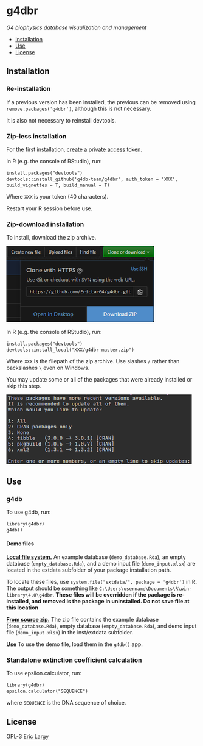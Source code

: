 # g4dbr
_G4 biophysics database visualization and management_

  + [Installation](#Installation)
  + [Use](#Use)
  + [License](#License)

## Installation

### Re-installation

If a previous version has been installed, the previous can be removed using `remove.packages('g4dbr')`, although this is not necessary.

It is also not necessary to reinstall devtools.

### Zip-less installation

For the first installation, [create a private access token](https://github.com/settings/tokens).

In R (e.g. the console of RStudio), run:

```{r install_online}
install.packages("devtools")
devtools::install_github('g4db-team/g4dbr', auth_token = 'XXX', build_vignettes = T, build_manual = T)
```
Where `XXX` is your token (40 characters).

Restart your R session before use.

### Zip-download installation

To install, download the zip archive.

![Download g4dbr](man/ressources/readme.PNG)

In R (e.g. the console of RStudio), run:

```{r install}
install.packages("devtools")
devtools::install_local("XXX/g4dbr-master.zip")
```

Where `XXX` is the filepath of the zip archive. Use slashes `/` rather than backslashes `\` even on Windows.

You may update some or all of the packages that were already installed or skip this step.

![Package updates](man/ressources/readme2.PNG)

## Use

### g4db

To use g4db, run:

```{r use}
library(g4dbr)
g4db()
```

#### Demo files

<ins>**Local file system.**</ins> An example database (`demo_database.Rda`), an empty database (`empty_database.Rda`), and a demo input file (`demo_input.xlsx`) are located in the extdata subfolder of your package installation path. 

To locate these files, use `system.file("extdata/", package = 'g4dbr')` in R. The output should be something like `C:\Users\username\Documents\R\win-library\4.0\g4dbr`. 
**These files will be overridden if the package is re-installed, and removed is the package in uninstalled. Do not save file at this location** 

<ins>**From source zip.**</ins> The zip file contains the example database (`demo_database.Rda`), empty database (`empty_database.Rda`), and demo input file (`demo_input.xlsx`) in the inst/extdata subfolder.

<ins>**Use**</ins>
To use the demo file, load them in the `g4db()` app.

### Standalone extinction coefficient calculation

To use epsilon.calculator, run:

```{r use}
library(g4dbr)
epsilon.calculator("SEQUENCE")
```
where `SEQUENCE` is the DNA sequence of choice.

## License

GPL-3 [Eric Largy](figures/https://github.com/EricLarG4)
